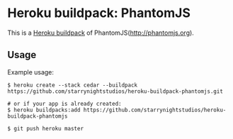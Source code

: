 Heroku buildpack: PhantomJS
=======================

This is a [Heroku buildpack](http://devcenter.heroku.com/articles/buildpacks) of PhantomJS(http://phantomjs.org).

Usage
-----

Example usage:

```shell
$ heroku create --stack cedar --buildpack https://github.com/starrynightstudios/heroku-buildpack-phantomjs.git

# or if your app is already created:
$ heroku buildpacks:add https://github.com/starrynightstudios/heroku-buildpack-phantomjs

$ git push heroku master
```

